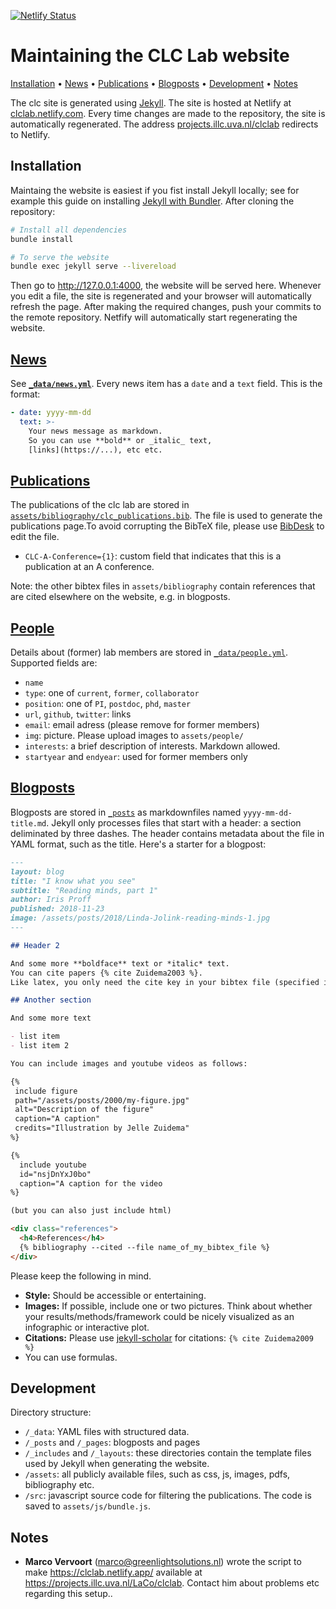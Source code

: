 [![Netlify Status](https://api.netlify.com/api/v1/badges/2cf9d372-dc50-4c35-9c5e-24b005b517d3/deploy-status)](https://app.netlify.com/sites/clclab/deploys)

Maintaining the CLC Lab website
===============================

[Installation](#installation)
• [News](#news)
• [Publications](#publications)
• [Blogposts](#blogposts)
• [Development](#development)
• [Notes](#notes) 

The clc site is generated using [Jekyll](https://jekyllrb.com/). The site is hosted at Netlify at [clclab.netlify.com](https://clclab.netlify.com). Every time changes are made to the repository, the site is automatically regenerated. The address [projects.illc.uva.nl/clclab](https://projects.illc.uva.nl/clclab) redirects to Netlify.

Installation
------------

Maintaing the website is easiest if you fist install Jekyll locally;
see for example this guide on installing [Jekyll with Bundler](https://jekyllrb.com/tutorials/using-jekyll-with-bundler/).
After cloning the repository:

```bash
# Install all dependencies
bundle install

# To serve the website
bundle exec jekyll serve --livereload
```

Then go to http://127.0.0.1:4000, the website will be served here. 
Whenever you edit a file, the site is regenerated and your browser
will automatically refresh the page. After making the required changes,
push your commits to the remote repository. Netfify will automatically
start regenerating the website.

[News](_data/news.yml)
----

See **[`_data/news.yml`](_data/news.yml)**.
Every news item has a `date` and a `text` field.
This is the format:

```yaml
- date: yyyy-mm-dd
  text: >-
    Your news message as markdown. 
    So you can use **bold** or _italic_ text,
    [links](https://...), etc etc.
```

[Publications](assets/bibliography/clc_publications.bib)
--------------------------------------------------------

The publications of the clc lab are stored in [`assets/bibliography/clc_publications.bib`](assets/bibliography/clc_publications.bib).
The file is used to generate the publications page.To avoid corrupting the BibTeX file, please use [BibDesk](https://bibdesk.sourceforge.io/) to edit the file.

* `CLC-A-Conference={1}`: custom field that indicates that this is a publication at an A conference.

Note: the other bibtex files in `assets/bibliography` contain references that are cited elsewhere on the website, e.g. in blogposts.

[People](_data/people.yml)
--------------------------

Details about (former) lab members are stored in [`_data/people.yml`](_data/people.yml).
Supported fields are:

* `name`
* `type`: one of `current`, `former`, `collaborator`
* `position`: one of `PI`, `postdoc`, `phd`, `master`
* `url`, `github`, `twitter`: links
* `email`: email adress (please remove for former members)
* `img`: picture. Please upload images to `assets/people/`
* `interests`: a brief description of interests. Markdown allowed.
* `startyear` and `endyear`: used for former members only

[Blogposts](_posts)
----------------------------------------

Blogposts are stored in [`_posts`](_posts) as markdownfiles named ``yyyy-mm-dd-title.md``. 
Jekyll only processes files that start with a header: a section deliminated by three dashes.
The header contains metadata about the file in YAML format, such as the title.
Here's a starter for a blogpost:

```md
---
layout: blog
title: "I know what you see"
subtitle: "Reading minds, part 1"
author: Iris Proff
published: 2018-11-23
image: /assets/posts/2018/Linda-Jolink-reading-minds-1.jpg
---

## Header 2

And some more **boldface** text or *italic* text.
You can cite papers {% cite Zuidema2003 %}. 
Like latex, you only need the cite key in your bibtex file (specified in the references section at the bottom of the file).

## Another section

And some more text

- list item
- list item 2

You can include images and youtube videos as follows:

{%
 include figure
 path="/assets/posts/2000/my-figure.jpg"
 alt="Description of the figure"
 caption="A caption"
 credits="Illustration by Jelle Zuidema"
%}

{%
  include youtube
  id="nsjDnYxJ0bo"
  caption="A caption for the video
%}

(but you can also just include html)

<div class="references">
  <h4>References</h4>
  {% bibliography --cited --file name_of_my_bibtex_file %}
</div>
```

Please keep the following in mind.

* **Style:** Should be accessible or entertaining.
* **Images:** If possible, include one or two pictures.
Think about whether your results/methods/framework could be nicely visualized as an infographic or interactive plot.
* **Citations:** Please use [jekyll-scholar](https://github.com/inukshuk/jekyll-scholar) for citations: `{% cite Zuidema2009 %}`
* You can use formulas.

Development
-----------

Directory structure:

* `/_data`: YAML files with structured data.
* `/_posts` and `/_pages`: blogposts and pages
* `/_includes` and `/_layouts`: these directories contain the template files used by Jekyll when generating the website.
* `/assets`: all publicly available files, such as css, js, images, pdfs, bibliography etc.
* `/src`: javascript source code for filtering the publications. The code is saved to `assets/js/bundle.js`.

Notes
-----

* **Marco Vervoort** (marco@greenlightsolutions.nl) wrote the script to make https://clclab.netlify.app/ available at https://projects.illc.uva.nl/LaCo/clclab. Contact him about problems etc regarding this setup..